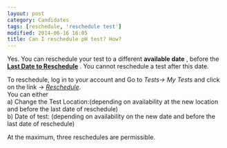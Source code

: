 ```yaml
---
layout: post
category: Candidates
tags: [reschedule, 'reschedule test']
modified: 2014-06-16 16:05
title: Can I reschedule pH test? How?
---
```




Yes. You can reschedule your test to a different **available date** , before the **<u>Last Date to Reschedule</u>** . You cannot reschedule a test after this date.  
To reschedule, log in to your account and Go to _Tests-> My Tests_ and click on the link -> _<u>Reschedule</u>_.  
You can either  
a) Change the Test Location:(depending on availability at the new location and before the last date of reschedule)  
b) Date of test: (depending on availability on the new date and before the last date of reschedule)  
  
  
At the maximum, three reschedules are permissible.

